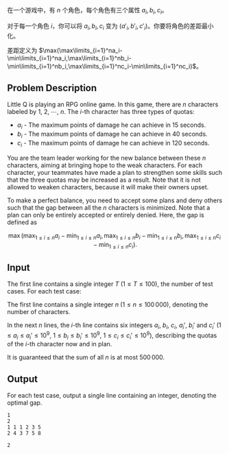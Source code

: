 在一个游戏中，有 $n$ 个角色，每个角色有三个属性 $a_i,b_i,c_i$。

对于每一个角色 $i$，你可以将 $a_i,b_i,c_i$ 变为 $(a'_i,b'_i,c'_i)$。你要将角色的差距最小化。

差距定义为 $\max(\max\limits_{i=1}^na_i-\min\limits_{i=1}^na_i,\max\limits_{i=1}^nb_i-\min\limits_{i=1}^nb_i,\max\limits_{i=1}^nc_i-\min\limits_{i=1}^nc_i)$。

## Problem Description

Little Q is playing an RPG online game. In this game, there are $n$ characters labeled by $1,\ 2,\ \cdots,\ n$. The $i$-th character has three types of quotas:

- $a_i$ - The maximum points of damage he can achieve in $15$ seconds.
- $b_i$ - The maximum points of damage he can achieve in $40$ seconds.
- $c_i$ - The maximum points of damage he can achieve in $120$ seconds.

You are the team leader working for the new balance between these $n$ characters, aiming at bringing hope to the weak characters. For each character, your teammates have made a plan to strengthen some skills such that the three quotas may be increased as a result. Note that it is not allowed to weaken characters, because it will make their owners upset.

To make a perfect balance, you need to accept some plans and deny others such that the gap between all the $n$ characters is minimized. Note that a plan can only be entirely accepted or entirely denied. Here, the gap is defined as

$$
\max(\max_{1\leq i\leq n}a_i-\min_{1\leq i\leq n}a_i, \max_{1\leq i\leq n}b_i-\min_{1\leq i\leq n}b_i, \max_{1\leq i\leq n}c_i-\min_{1\leq i\leq n}c_i).
$$

## Input

The first line contains a single integer $T$ ($1 \leq T \leq 100$), the number of test cases. For each test case:

The first line contains a single integer $n$ ($1 \leq n \leq 100\,000$), denoting the number of characters.

In the next $n$ lines, the $i$-th line contains six integers $a_i$, $b_i$, $c_i$, $a_i'$, $b_i'$ and $c_i'$ ($1\leq a_i\leq a_i'\leq 10^9$, $1\leq b_i\leq b_i'\leq 10^9$, $1\leq c_i\leq c_i'\leq 10^9$), describing the quotas of the $i$-th character now and in plan.

It is guaranteed that the sum of all $n$ is at most $500\,000$.

## Output

For each test case, output a single line containing an integer, denoting the optimal gap.

```input1
1
2
1 1 1 2 3 5
2 4 3 7 5 8
```

```output1
2
```